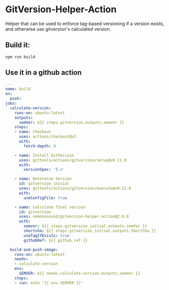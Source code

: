 # GitVersion-Helper-Action
Helper that can be used to enforce tag-based versioning if a version exists, and otherwise use gitversion's calculated version.

## Build it:
`npm run build`


## Use it in a github action
```yaml
---
name: build
on:
  push:
jobs:
  calculate-version:
    runs-on: ubuntu-latest
    outputs: 
      semVer: ${{ steps.gitversion.outputs.semver }}
    steps:
    - name: Checkout
      uses: actions/checkout@v2
      with:
        fetch-depth: 0

    - name: Install GitVersion
      uses: gittools/actions/gitversion/setup@v0.11.0
      with:
        versionSpec: '5.x'

    - name: Determine Version
      id: gitversion_initial
      uses: gittools/actions/gitversion/execute@v0.11.0
      with:
        useConfigFile: true

    - name: Calculate final version
      id: gitversion
      uses: nomonosound/gitversion-helper-action@2.9.0
      with:
        semver: ${{ steps.gitversion_initial.outputs.semVer }}
        shortsha: ${{ steps.gitversion_initial.outputs.ShortSha }}
        useTagIfExists: true
        githubRef: ${{ github.ref }}

  build-and-push-image:
    runs-on: ubuntu-latest
    needs: 
    - calculate-version
    env:
      SEMVER: ${{ needs.calculate-version.outputs.semVer }}
    steps:
    - run: echo "{{ env.SEMVER }}"
```
